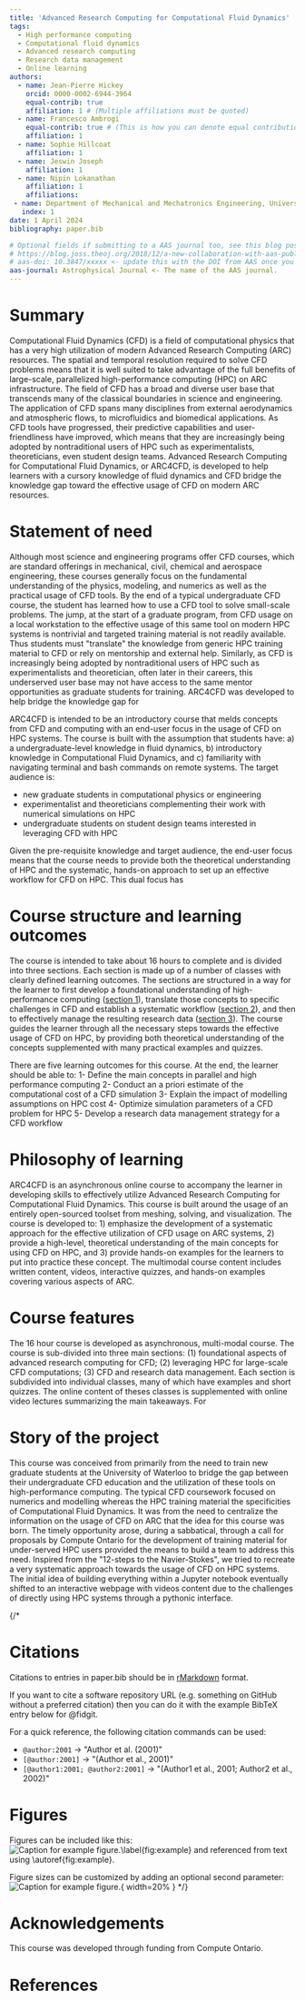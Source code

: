 ```yaml
---
title: 'Advanced Research Computing for Computational Fluid Dynamics'
tags:
  - High performance computing
  - Computational fluid dynamics
  - Advanced research computing
  - Research data management
  - Online learning
authors:
  - name: Jean-Pierre Hickey
    orcid: 0000-0002-6944-3964
    equal-contrib: true
    affiliation: 1 # (Multiple affiliations must be quoted)
  - name: Francesco Ambrogi
    equal-contrib: true # (This is how you can denote equal contributions between multiple authors)
    affiliation: 1
  - name: Sophie Hillcoat
    affiliation: 1
  - name: Jeswin Joseph
    affiliation: 1
  - name: Nipin Lokanathan
    affiliation: 1
    affiliations:
 - name: Department of Mechanical and Mechatronics Engineering, University of Waterloo, Canada
   index: 1
date: 1 April 2024
bibliography: paper.bib

# Optional fields if submitting to a AAS journal too, see this blog post:
# https://blog.joss.theoj.org/2018/12/a-new-collaboration-with-aas-publishing
# aas-doi: 10.3847/xxxxx <- update this with the DOI from AAS once you know it.
aas-journal: Astrophysical Journal <- The name of the AAS journal.
---
```


# Summary
Computational Fluid Dynamics (CFD) is a field of computational physics that has a very high utilization of modern Advanced Research Computing (ARC) resources.  The spatial and temporal resolution required to solve CFD problems means that it is well suited to take advantage of the full benefits of large-scale, parallelized high-performance computing (HPC) on ARC infrastructure.    The field of CFD has a broad and diverse user base that transcends many of the classical boundaries in science and engineering.   The application of CFD spans many disciplines from external aerodynamics and atmospheric flows, to microfluidics and biomedical applications.  As CFD tools have progressed, their predictive capabilities and user-friendliness have improved, which means that they are increasingly being adopted by nontraditional users of HPC such as experimentalists, theoreticians, even student design teams. Advanced Research Computing for Computational Fluid Dynamics, or ARC4CFD, is developed to help learners with a cursory knowledge of fluid dynamics and CFD bridge the knowledge gap toward the effective usage of CFD on modern ARC resources. 



# Statement of need
Although most science and engineering programs offer CFD courses, which are standard offerings in mechanical, civil, chemical and aerospace engineering, these courses generally focus on the fundamental understanding of the physics, modeling, and numerics as well as the practical usage of CFD tools. By the end of a typical undergraduate CFD course, the student has learned how to use a CFD tool to solve small-scale problems. The jump, at the start of a graduate program, from CFD  usage on a local workstation to the effective usage of this same tool on modern HPC systems is nontrivial and targeted training material is not readily available. Thus students must "translate" the knowledge from generic HPC training material to CFD or rely on mentorship and external help.  Similarly, as CFD is increasingly being adopted by nontraditional users of HPC such as experimentalists and theoretician, often later in their careers, this underserved user base may not have access to the same mentor opportunities as graduate students for training. ARC4CFD was developed to help bridge the knowledge gap for 

ARC4CFD is intended to be an introductory course that melds concepts from CFD and computing with an end-user focus in the usage of CFD on HPC systems. The course is built with the assumption that students have: a) a undergraduate-level knowledge in fluid dynamics, b) introductory knowledge in Computational Fluid Dynamics, and c) familiarity with navigating terminal and bash commands on remote systems. The target audience is: 
- new graduate students in computational physics or engineering
- experimentalist and theoreticians complementing their work with numerical simulations on HPC
- undergraduate students on student design teams interested in leveraging CFD with HPC

Given the pre-requisite knowledge and target audience,  the end-user focus means that the course needs to provide both the theoretical understanding of HPC and the systematic, hands-on approach to set up an effective  workflow for CFD on HPC. This dual focus has



# Course structure and learning outcomes
The course is intended to take about 16 hours to complete and is divided into three sections. Each section is made up of a number of classes with clearly defined learning outcomes. The sections are structured in a way for the learner to first develop a foundational understanding of high-performance computing ([section 1](https://arc4cfd.github.io/section1)), translate those concepts to specific challenges in CFD and establish a systematic workflow ([section 2](https://arc4cfd.github.io/section2)), and then to effectively manage the resulting research data ([section 3](https://arc4cfd.github.io/section3)). The course guides the learner through all the necessary steps towards the effective usage of CFD on HPC, by providing both theoretical understanding of the concepts supplemented with many practical examples and quizzes.

There are five learning outcomes for this course. At the end, the learner should be able to:
1- Define the main concepts in parallel and high performance computing
2- Conduct an a priori estimate of the computational cost of a CFD simulation
3- Explain the impact of modelling assumptions on HPC cost
4- Optimize simulation parameters of a CFD problem for HPC
5- Develop a research data management strategy for a CFD workflow


# Philosophy of learning
ARC4CFD is an asynchronous online course to accompany the learner in developing skills to effectively utilize Advanced Research Computing for Computational Fluid Dynamics. This course is built around the usage of an entirely open-sourced toolset from meshing, solving, and visualization.  The course is developed to:  1) emphasize the development of a systematic approach for the effective utilization of CFD usage on ARC systems,  2)  provide a high-level, theoretical understanding of the main concepts for using CFD on HPC, and 3)  provide hands-on examples for the learners to put into practice these concept.  The multimodal course content includes written content, videos, interactive quizzes, and hands-on examples covering various aspects of ARC.  




# Course features
The 16 hour course is developed as asynchronous, multi-modal course. The course is sub-divided into three main sections: (1) foundational aspects of advanced research computing for CFD; (2) leveraging HPC for large-scale CFD computations; (3) CFD and research data management. Each section is subdivided into individual classes, many of which have examples and short quizzes. The online content of theses classes is supplemented with online video lectures summarizing the main takeaways. For





# Story of the project
This course was conceived from primarily from the need to train new graduate students at the University of Waterloo to bridge the gap between their undergraduate CFD education and the utilization of these tools on high-performance computing. The typical CFD coursework
focused on numerics and modelling whereas the HPC training material the specificities of Computational Fluid Dynamics. It was from the need to centralize the information on the usage of CFD on ARC that the idea for this course was born. The timely opportunity arose, during a sabbatical, through a call for proposals by Compute Ontario for the development of training material for under-served HPC users provided the means to build a team to address this need. Inspired from the "12-steps to the Navier-Stokes", we tried to recreate a very systematic approach towards the usage of CFD on HPC systems. The initial idea of building everything within a Jupyter notebook eventually shifted to an interactive webpage with videos content due to the challenges of directly using HPC systems through a pythonic interface. 







{/*
# Citations

Citations to entries in paper.bib should be in
[rMarkdown](http://rmarkdown.rstudio.com/authoring_bibliographies_and_citations.html)
format.

If you want to cite a software repository URL (e.g. something on GitHub without a preferred
citation) then you can do it with the example BibTeX entry below for @fidgit.

For a quick reference, the following citation commands can be used:
- `@author:2001`  ->  "Author et al. (2001)"
- `[@author:2001]` -> "(Author et al., 2001)"
- `[@author1:2001; @author2:2001]` -> "(Author1 et al., 2001; Author2 et al., 2002)"



 # Figures
Figures can be included like this:
![Caption for example figure.\label{fig:example}](figure.png)
and referenced from text using \autoref{fig:example}.

Figure sizes can be customized by adding an optional second parameter:
![Caption for example figure.](figure.png){ width=20% }
*/}

# Acknowledgements
This course was developed through funding from Compute Ontario.


# References
